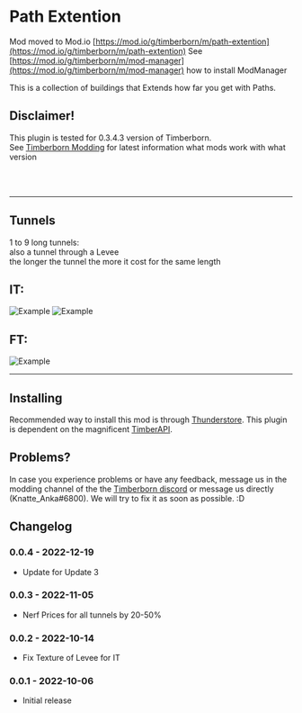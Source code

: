 # Path Extention

Mod moved to Mod.io
[https://mod.io/g/timberborn/m/path-extention](https://mod.io/g/timberborn/m/path-extention)
See [https://mod.io/g/timberborn/m/mod-manager](https://mod.io/g/timberborn/m/mod-manager) how to install ModManager 

This is a collection of buildings that Extends how far you get with Paths.

## Disclaimer!

This plugin is tested for 0.3.4.3 version of Timberborn.  
See [Timberborn Modding](https://docs.google.com/spreadsheets/d/15juA0Fl6ZjbYmoNTg_vjMophBvtjMz8YNUI_KmNdtdg/edit?usp=sharing) for latest information what mods work with what version

<br />
<br />

---


## Tunnels

1 to 9 long tunnels:  
also a tunnel through a Levee   
the longer the tunnel the more it cost for the same length  

## IT:
![Example](https://github.com/KnatteAnka/KA2TimberbornModsUnity/raw/master/Assets/Path_Extention/StaticFiles/Images/IT%20Tunnels.png)
![Example](https://github.com/KnatteAnka/KA2TimberbornModsUnity/raw/master/Assets/Path_Extention/StaticFiles/Images/IT%20Tunnels%202.png)

## FT:
![Example](https://media.githubusercontent.com/media/KnatteAnka/KA2TimberbornModsUnity/master/Assets/Path_Extention/StaticFiles/Images/FT%20Tunnels.png)



---

## Installing

Recommended way to install this mod is through [Thunderstore](https://timberborn.thunderstore.io/). This plugin is dependent on the magnificent [TimberAPI](https://github.com/Timberborn-Modding-Central/TimberAPI).

## Problems?

In case you experience problems or have any feedback, message us in the modding channel of the the [Timberborn discord](https://discord.gg/mfbBF4cWpX) or message us directly (Knatte_Anka#6800). We will try to fix it as soon as possible. :D

## Changelog

### 0.0.4 - 2022-12-19

- Update for Update 3

### 0.0.3 - 2022-11-05

- Nerf Prices for all tunnels by 20-50%

### 0.0.2 - 2022-10-14

- Fix Texture of Levee for IT

### 0.0.1 - 2022-10-06

- Initial release

